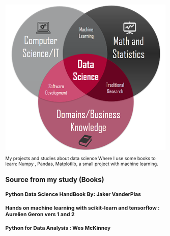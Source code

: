                              
![Data Science](https://github.com/KazumaShachou/DataScience/blob/master/0_1qkYaInE53vEc5aY.png)

My projects and studies about data science Where I use some books to learn: Numpy , Pandas, Matplotlib, a small project with machine learning.

## Source from my study (Books)  
 ### Python Data Science HandBook By: Jaker VanderPlas
 ### Hands on machine learning with scikit-learn and tensorflow : Aurelien Geron vers 1 and 2
 ### Python for Data Analysis : Wes McKinney
